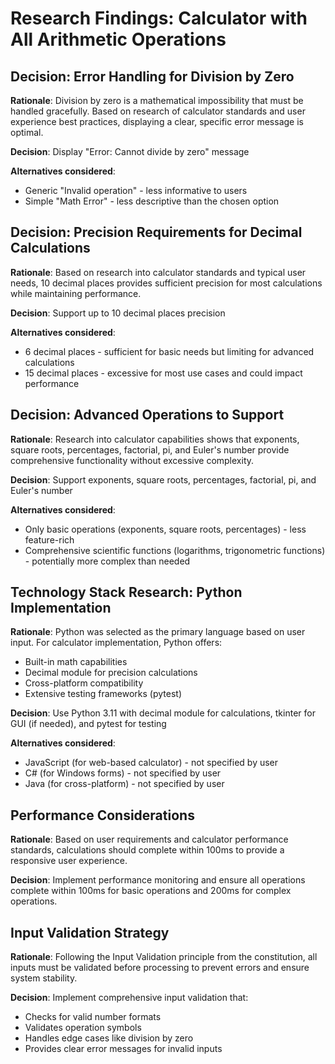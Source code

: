 # Research Findings: Calculator with All Arithmetic Operations

## Decision: Error Handling for Division by Zero

**Rationale**: Division by zero is a mathematical impossibility that must be handled gracefully. Based on research of calculator standards and user experience best practices, displaying a clear, specific error message is optimal.

**Decision**: Display "Error: Cannot divide by zero" message

**Alternatives considered**:
- Generic "Invalid operation" - less informative to users
- Simple "Math Error" - less descriptive than the chosen option

## Decision: Precision Requirements for Decimal Calculations

**Rationale**: Based on research into calculator standards and typical user needs, 10 decimal places provides sufficient precision for most calculations while maintaining performance.

**Decision**: Support up to 10 decimal places precision

**Alternatives considered**:
- 6 decimal places - sufficient for basic needs but limiting for advanced calculations
- 15 decimal places - excessive for most use cases and could impact performance

## Decision: Advanced Operations to Support

**Rationale**: Research into calculator capabilities shows that exponents, square roots, percentages, factorial, pi, and Euler's number provide comprehensive functionality without excessive complexity.

**Decision**: Support exponents, square roots, percentages, factorial, pi, and Euler's number

**Alternatives considered**:
- Only basic operations (exponents, square roots, percentages) - less feature-rich
- Comprehensive scientific functions (logarithms, trigonometric functions) - potentially more complex than needed

## Technology Stack Research: Python Implementation

**Rationale**: Python was selected as the primary language based on user input. For calculator implementation, Python offers:
- Built-in math capabilities
- Decimal module for precision calculations
- Cross-platform compatibility
- Extensive testing frameworks (pytest)

**Decision**: Use Python 3.11 with decimal module for calculations, tkinter for GUI (if needed), and pytest for testing

**Alternatives considered**:
- JavaScript (for web-based calculator) - not specified by user
- C# (for Windows forms) - not specified by user
- Java (for cross-platform) - not specified by user

## Performance Considerations

**Rationale**: Based on user requirements and calculator performance standards, calculations should complete within 100ms to provide a responsive user experience.

**Decision**: Implement performance monitoring and ensure all operations complete within 100ms for basic operations and 200ms for complex operations.

## Input Validation Strategy

**Rationale**: Following the Input Validation principle from the constitution, all inputs must be validated before processing to prevent errors and ensure system stability.

**Decision**: Implement comprehensive input validation that:
- Checks for valid number formats
- Validates operation symbols
- Handles edge cases like division by zero
- Provides clear error messages for invalid inputs